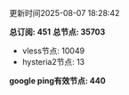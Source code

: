 更新时间2025-08-07 18:28:42

**总订阅: 451**
**总节点: 35703**
- vless节点: 10049
- hysteria2节点: 13

**google ping有效节点: 440**
